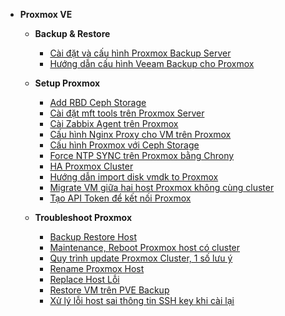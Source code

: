 - **Proxmox VE**
  - **Backup & Restore**
    - [Cài đặt và cấu hình Proxmox Backup Server](Proxmox%20VE/Backup%20&%20Restore/Cài%20đặt%20và%20cấu%20hình%20Proxmox%20Backup%20Server.md)
    - [Hướng dẫn cấu hình Veeam Backup cho Proxmox](Proxmox%20VE/Backup%20&%20Restore/Huong-dan-cau-hinh-Veeam-Backup-cho-Server-vat-ly.md)

  - **Setup Proxmox**
    - [Add RBD Ceph Storage](Proxmox%20VE/Setup%20Proxmox/Add%20RBD%20Ceph%20Storage.md)
    - [Cài đặt mft tools trên Proxmox Server](Proxmox%20VE/Setup%20Proxmox/Cai-dat-mft-tools-tren-Proxmox-Server-de-quan-ly-Card-Mellanox.md)
    - [Cài Zabbix Agent trên Proxmox](Proxmox%20VE/Setup%20Proxmox/Cai-Zabbix-Agent-tren-Proxmox.md)
    - [Cấu hình Nginx Proxy cho VM trên Proxmox](Proxmox%20VE/Setup%20Proxmox/Cấu%20hình%20Nginx%20Proxy%20cho%20VM%20trên%20Proxmox.md)
    - [Cấu hình Proxmox với Ceph Storage](Proxmox%20VE/Setup%20Proxmox/Cấu%20hình%20Proxmox%20với%20Ceph%20Storage.md)
    - [Force NTP SYNC trên Proxmox bằng Chrony](Proxmox%20VE/Setup%20Proxmox/Force%20NTP%20SYNC%20trên%20Proxmox%20bằng%20Chrony.md)
    - [HA Proxmox Cluster](Proxmox%20VE/Setup%20Proxmox/HA%20Proxmox%20Cluster.md)
    - [Hướng dẫn import disk vmdk to Proxmox](Proxmox%20VE/Setup%20Proxmox/Hướng%20dẫn%20import%20disk%20vmdk%20to%20Proxmox.md)
    - [Migrate VM giữa hai host Proxmox không cùng cluster](Proxmox%20VE/Setup%20Proxmox/Migrate-VM-giua-hai-host-Proxmox-không-Cluster.md)
    - [Tạo API Token để kết nối Proxmox](Proxmox%20VE/Setup%20Proxmox/Tạo%20API%20Token%20để%20kết%20nối%20Proxmox.md)

  - **Troubleshoot Proxmox**
    - [Backup Restore Host](Proxmox%20VE/Troubleshoot%20Proxmox/Backup%20Restore%20Host.md)
    - [Maintenance, Reboot Proxmox host có cluster](Proxmox%20VE/Troubleshoot%20Proxmox/Maintenance,%20Reboot%20Proxmox%20host%20có%20cluster.md)
    - [Quy trình update Proxmox Cluster, 1 số lưu ý](Proxmox%20VE/Troubleshoot%20Proxmox/Quy%20trình%20update%20Proxmox%20Cluster,%201%20số%20lưu%20lưu%20ý.md)
    - [Rename Proxmox Host](Proxmox%20VE/Troubleshoot%20Proxmox/Rename%20Proxmox%20Host.md)
    - [Replace Host Lỗi](Proxmox%20VE/Troubleshoot%20Proxmox/Replace%20Host%20Lỗi.md)
    - [Restore VM trên PVE Backup](Proxmox%20VE/Troubleshoot%20Proxmox/Restore%20VM%20trên%20PVE%20Backup.md)
    - [Xử lý lỗi host sai thông tin SSH key khi cài lại](Proxmox%20VE/Troubleshoot%20Proxmox/Xử%20lý%20lỗi%20host%20sai%20thông%20tin%20SSH%20key%20khi%20cài%20lại.md)
